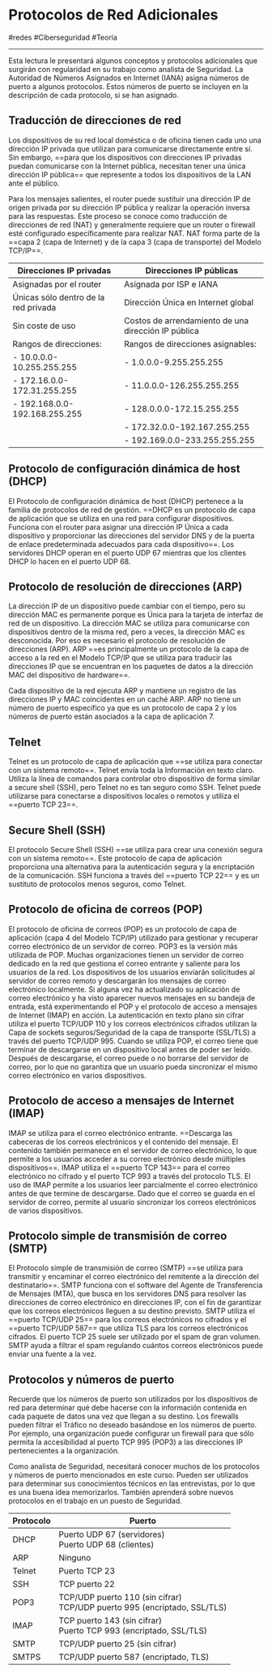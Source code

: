 # Protocolos de Red Adicionales
#redes #Ciberseguridad #Teoría 

---
Esta lectura le presentará algunos conceptos y protocolos adicionales que surgirán con regularidad en su trabajo como analista de Seguridad. La Autoridad de Números Asignados en Internet (IANA) asigna números de puerto a algunos protocolos. Estos números de puerto se incluyen en la descripción de cada protocolo, si se han asignado.
## Traducción de direcciones de red

Los dispositivos de su red local doméstica o de oficina tienen cada uno una dirección IP privada que utilizan para comunicarse directamente entre sí. Sin embargo, ==para que los dispositivos con direcciones IP privadas puedan comunicarse con la Internet pública, necesitan tener una única dirección IP pública== que represente a todos los dispositivos de la LAN ante el público. 

Para los mensajes salientes, el router puede sustituir una dirección IP de origen privada por su dirección IP pública y realizar la operación inversa para las respuestas. Este proceso se conoce como traducción de direcciones de red (NAT) y generalmente requiere que un router o firewall esté configurado específicamente para realizar NAT. NAT forma parte de la ==capa 2 (capa de Internet) y de la capa 3 (capa de transporte) del Modelo TCP/IP==.

| **Direcciones IP privadas**          | **Direcciones IP públicas**                         |
| ------------------------------------ | --------------------------------------------------- |
| Asignadas por el router              | Asignada por ISP e IANA                             |
| Únicas sólo dentro de la red privada | Dirección Única en Internet global                  |
| Sin coste de uso                     | Costos de arrendamiento de una dirección IP pública |
| Rangos de direcciones:               | Rangos de direcciones asignables:                   |
| - 10.0.0.0-10.255.255.255            | - 1.0.0.0-9.255.255.255                             |
| - 172.16.0.0-172.31.255.255          | - 11.0.0.0-126.255.255.255                          |
| - 192.168.0.0-192.168.255.255        | - 128.0.0.0-172.15.255.255                          |
|                                      | - 172.32.0.0-192.167.255.255                        |
|                                      | - 192.169.0.0-233.255.255.255                       |
## Protocolo de configuración dinámica de host (DHCP)

El Protocolo de configuración dinámica de host (DHCP) pertenece a la familia de protocolos de red de gestión. ==DHCP es un protocolo de capa de aplicación que se utiliza en una red para configurar dispositivos. Funciona con el router para asignar una dirección IP Única a cada dispositivo y proporcionar las direcciones del servidor DNS y de la puerta de enlace predeterminada adecuados para cada dispositivo==. Los servidores DHCP operan en el puerto UDP 67 mientras que los clientes DHCP lo hacen en el puerto UDP 68.
## Protocolo de resolución de direcciones (ARP)

La dirección IP de un dispositivo puede cambiar con el tiempo, pero su dirección MAC es permanente porque es Única para la tarjeta de interfaz de red de un dispositivo. La dirección MAC se utiliza para comunicarse con dispositivos dentro de la misma red, pero a veces, la dirección MAC es desconocida. Por eso es necesario el protocolo de resolución de direcciones (ARP). ARP ==es principalmente un protocolo de la capa de acceso a la red en el Modelo TCP/IP que se utiliza para traducir las direcciones IP que se encuentran en los paquetes de datos a la dirección MAC del dispositivo de hardware==.

Cada dispositivo de la red ejecuta ARP y mantiene un registro de las direcciones IP y MAC coincidentes en un caché ARP. ARP no tiene un número de puerto específico ya que es un protocolo de capa 2 y los números de puerto están asociados a la capa de aplicación 7.
## Telnet

Telnet es un protocolo de capa de aplicación que ==se utiliza para conectar con un sistema remoto==. Telnet envía toda la Información en texto claro. Utiliza la línea de comandos para controlar otro dispositivo de forma similar a secure shell (SSH), pero Telnet no es tan seguro como SSH. Telnet puede utilizarse para conectarse a dispositivos locales o remotos y utiliza el ==puerto TCP 23==.
## Secure Shell (SSH)

El protocolo Secure Shell (SSH) ==se utiliza para crear una conexión segura con un sistema remoto==. Este protocolo de capa de aplicación proporciona una alternativa para la autenticación segura y la encriptación de la comunicación. SSH funciona a través del ==puerto TCP 22== y es un sustituto de protocolos menos seguros, como Telnet.
## Protocolo de oficina de correos (POP)

El protocolo de oficina de correos (POP) es un protocolo de capa de aplicación (capa 4 del Modelo TCP/IP) utilizado para gestionar y recuperar correo electrónico de un servidor de correo. POP3 es la versión más utilizada de POP. Muchas organizaciones tienen un servidor de correo dedicado en la red que gestiona el correo entrante y saliente para los usuarios de la red. Los dispositivos de los usuarios enviarán solicitudes al servidor de correo remoto y descargarán los mensajes de correo electrónico localmente. Si alguna vez ha actualizado su aplicación de correo electrónico y ha visto aparecer nuevos mensajes en su bandeja de entrada, está experimentando el POP y el protocolo de acceso a mensajes de Internet (IMAP) en acción. La autenticación en texto plano sin cifrar utiliza el puerto TCP/UDP 110 y los correos electrónicos cifrados utilizan la Capa de sockets seguros/Seguridad de la capa de transporte (SSL/TLS) a través del puerto TCP/UDP 995. Cuando se utiliza POP, el correo tiene que terminar de descargarse en un dispositivo local antes de poder ser leído. Después de descargarse, el correo puede o no borrarse del servidor de correo, por lo que no garantiza que un usuario pueda sincronizar el mismo correo electrónico en varios dispositivos.
## Protocolo de acceso a mensajes de Internet (IMAP)

IMAP se utiliza para el correo electrónico entrante. ==Descarga las cabeceras de los correos electrónicos y el contenido del mensaje. El contenido también permanece en el servidor de correo electrónico, lo que permite a los usuarios acceder a su correo electrónico desde múltiples dispositivos==. IMAP utiliza el ==puerto TCP 143== para el correo electrónico no cifrado y el puerto TCP 993 a través del protocolo TLS. El uso de IMAP permite a los usuarios leer parcialmente el correo electrónico antes de que termine de descargarse. Dado que el correo se guarda en el servidor de correo, permite al usuario sincronizar los correos electrónicos de varios dispositivos.
## Protocolo simple de transmisión de correo (SMTP)

El Protocolo simple de transmisión de correo (SMTP) ==se utiliza para transmitir y encaminar el correo electrónico del remitente a la dirección del destinatario==. SMTP funciona con el software del Agente de Transferencia de Mensajes (MTA), que busca en los servidores DNS para resolver las direcciones de correo electrónico en direcciones IP, con el fin de garantizar que los correos electrónicos lleguen a su destino previsto. SMTP utiliza el ==puerto TCP/UDP 25== para los correos electrónicos no cifrados y el ==puerto TCP/UDP 587== que utiliza TLS para los correos electrónicos cifrados. El puerto TCP 25 suele ser utilizado por el spam de gran volumen. SMTP ayuda a filtrar el spam regulando cuántos correos electrónicos puede enviar una fuente a la vez.
## Protocolos y números de puerto

Recuerde que los números de puerto son utilizados por los dispositivos de red para determinar qué debe hacerse con la información contenida en cada paquete de datos una vez que llegan a su destino. Los firewalls pueden filtrar el Tráfico no deseado basándose en los números de puerto. Por ejemplo, una organización puede configurar un firewall para que sólo permita la accesibilidad al puerto TCP 995 (POP3) a las direcciones IP pertenecientes a la organización.

Como analista de Seguridad, necesitará conocer muchos de los protocolos y números de puerto mencionados en este curso. Pueden ser utilizados para determinar sus conocimientos técnicos en las entrevistas, por lo que es una buena idea memorizarlos. También aprenderá sobre nuevos protocolos en el trabajo en un puesto de Seguridad.

| Protocolo | Puerto                                                                      |
| --------- | --------------------------------------------------------------------------- |
| DHCP      | Puerto UDP 67 (servidores)<br>Puerto UDP 68 (clientes)                      |
| ARP       | Ninguno                                                                     |
| Telnet    | Puerto TCP 23                                                               |
| SSH       | TCP puerto 22                                                               |
| POP3      | TCP/UDP puerto 110 (sin cifrar)<br>TCP/UDP puerto 995 (encriptado, SSL/TLS) |
| IMAP      | TCP puerto 143 (sin cifrar)<br>Puerto TCP 993 (encriptado, SSL/TLS)         |
| SMTP      | TCP/UDP puerto 25 (sin cifrar)                                              |
| SMTPS     | TCP/UDP puerto 587 (encriptado, TLS)                                                                            |
